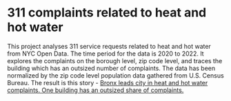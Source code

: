 # 311 complaints related to heat and hot water

This project analyses 311 service requests related to heat and hot water from NYC Open Data. The time period for the data is 2020 to 2022. It explores the complaints on the borough level, zip code level, and traces the building which has an outsized number of complaints. The data has been normalized by the zip code level population data gathered from U.S. Census Bureau. The result is this story - [Bronx leads city in heat and hot water complaints. One building has an outsized share of complaints.](https://poojachaudhuri.github.io/project-4/)



